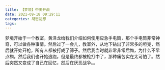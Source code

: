 ```yaml
---
title: 【梦境】中美开战
date: 2021-09-18 09:29:11
categories: 胡思乱想
tags: 
---
```

梦境开始于一个教室，黄泽龙给我们介绍如何使用应急手电筒，那个手电筒非常神奇，可以做各种事情。然后过了一会儿，教室外，从地下钻出了非常多的坦克，然后就开始开枪，所有人都被打成了筛子。然后我当时就非常非常后悔，为什么不早点橍。然后我们也开始逃跑，但是最终都被枪打中了，那种痛苦实在太可怕了。然后突然又变成了自己在回忆，然后在厌恶战争。。